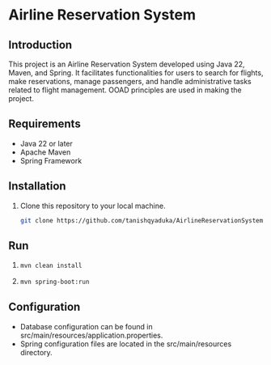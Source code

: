 # Airline Reservation System

## Introduction
This project is an Airline Reservation System developed using Java 22, Maven, and Spring. It facilitates functionalities for users to search for flights, make reservations, manage passengers, and handle administrative tasks related to flight management. OOAD principles are used in making the project.

## Requirements
- Java 22 or later
- Apache Maven
- Spring Framework

## Installation
1. Clone this repository to your local machine.
   ```bash
   git clone https://github.com/tanishqyaduka/AirlineReservationSystem.git

## Run
1. ```bash
   mvn clean install

2. ```bash
   mvn spring-boot:run

## Configuration
- Database configuration can be found in src/main/resources/application.properties.
- Spring configuration files are located in the src/main/resources directory.
